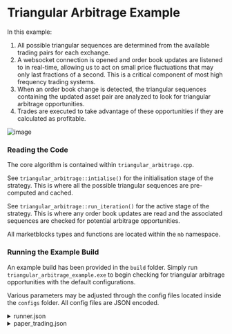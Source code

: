# Triangular Arbitrage Example

In this example:
  1. All possible triangular sequences are determined from the available trading pairs for each exchange.
  2. A websocket connection is opened and order book updates are listened to in real-time, allowing us to act on small price fluctuations that may only last fractions of a      second. This is a critical component of most high frequency trading systems.
  3. When an order book change is detected, the triangular sequences containing the updated asset pair are analyzed to look for triangular arbitrage opportunities.
  4. Trades are executed to take advantage of these opportunities if they are calculated as profitable.

![image](https://user-images.githubusercontent.com/43093246/169861776-ec61c273-792b-453c-88af-0e10d24df07c.png)


### Reading the Code
The core algorithm is contained within `triangular_arbitrage.cpp`. 

See `triangular_arbitrage::intialise()` for the initialisation stage of the strategy. This is where all the possible triangular sequences are pre-computed and cached.

See `triangular_arbitrage::run_iteration()` for the active stage of the strategy. This is where any order book updates are read and the associated sequences are checked for potential arbitrage opportunities.

All marketblocks types and functions are located within the `mb` namespace.

### Running the Example Build

An example build has been provided in the `build` folder. Simply run `triangular_arbitrage_example.exe` to begin checking for triangular arbitrage opportunities with the default configurations.

Various parameters may be adjusted through the config files located inside the `configs` folder. All config files are JSON encoded.

<details><summary>runner.json</summary>

- `exchangeIds` - Specifies which exchanges to run the strategy on. Specifying an empty array will use all supported exchanges.
- `httpTimeout` - Specifies the timeout for HTTP requests in ms. A value of 0 disables the timeout.
- `runMode` - Sets the run mode. Valid options are `"live"`, `"live_test"` or `"back_test"`
- `websocketTimeout` - Specifies the timeout for the websocket connection handshake in ms. A value of 0 disables the timeout.
  
</details>
<details><summary>paper_trading.json</summary>
  
Contains parameters used by the trading simulator when the Live-Test run mode is enabled
  
  - `balances` - Initial virtual balances
  - `fee` - Simulated fee to use when executing paper trades
  
</details>

